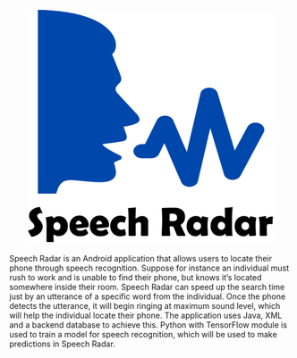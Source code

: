 <p align="center">
 <img src="https://github.com/ish2nv/Computing-Project/blob/master/Logo/speech%20radar%20entire%20logo.png">
</p>
Speech Radar is an Android application that allows users to locate their phone through speech recognition. Suppose for instance an individual must rush to work and is unable to find their phone, but knows it’s located somewhere inside their room. Speech Radar can speed up the search time just by an utterance of a specific word from the individual. Once the phone detects the utterance, it will begin ringing at maximum sound level, which will help the individual locate their phone. The application uses Java, XML and a backend database to achieve this. Python with TensorFlow module is used to train a model for speech recognition, which will be used to make predictions in Speech Radar. 
